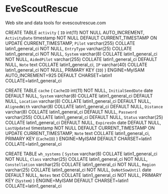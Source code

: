 # EveScoutRescue
Web site and data tools for evescoutrescue.com

CREATE TABLE `activity` (
 `ID` int(11) NOT NULL AUTO_INCREMENT,
 `ActivityDate` timestamp NOT NULL DEFAULT CURRENT_TIMESTAMP ON UPDATE CURRENT_TIMESTAMP,
 `Pilot` varchar(255) COLLATE latin1_general_ci NOT NULL,
 `EntryType` varchar(25) COLLATE latin1_general_ci NOT NULL,
 `System` varchar(8) COLLATE latin1_general_ci NOT NULL,
 `AidedPilot` varchar(255) COLLATE latin1_general_ci DEFAULT NULL,
 `Note` text COLLATE latin1_general_ci,
 `IP` varchar(40) COLLATE latin1_general_ci NOT NULL,
 PRIMARY KEY (`ID`)
) ENGINE=MyISAM AUTO_INCREMENT=925 DEFAULT CHARSET=latin1 COLLATE=latin1_general_ci

CREATE TABLE `cache` (
 `CacheID` int(11) NOT NULL,
 `InitialSeedDate` date DEFAULT NULL,
 `System` varchar(8) COLLATE latin1_general_ci DEFAULT NULL,
 `Location` varchar(8) COLLATE latin1_general_ci DEFAULT NULL,
 `AlignedWith` varchar(8) COLLATE latin1_general_ci DEFAULT NULL,
 `Distance` varchar(8) COLLATE latin1_general_ci DEFAULT NULL,
 `Password` varchar(255) COLLATE latin1_general_ci DEFAULT NULL,
 `Status` varchar(25) COLLATE latin1_general_ci DEFAULT NULL,
 `ExpiresOn` date DEFAULT NULL,
 `LastUpdated` timestamp NOT NULL DEFAULT CURRENT_TIMESTAMP ON UPDATE CURRENT_TIMESTAMP,
 `Note` text COLLATE latin1_general_ci,
 PRIMARY KEY (`CacheID`)
) ENGINE=MyISAM DEFAULT CHARSET=latin1 COLLATE=latin1_general_ci

CREATE TABLE `wh_systems` (
 `System` varchar(8) COLLATE latin1_general_ci NOT NULL,
 `Class` varchar(25) COLLATE latin1_general_ci NOT NULL,
 `Constellation` varchar(25) COLLATE latin1_general_ci NOT NULL,
 `Region` varchar(25) COLLATE latin1_general_ci NOT NULL,
 `DoNotSowUntil` date DEFAULT NULL,
 `Notes` text COLLATE latin1_general_ci NOT NULL,
 PRIMARY KEY (`System`)
) ENGINE=MyISAM DEFAULT CHARSET=latin1 COLLATE=latin1_general_ci
